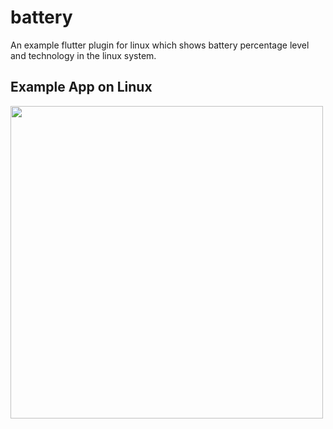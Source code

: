 # battery

An example flutter plugin for linux which shows battery percentage level and technology in the linux system.

## Example App on Linux

<img src="https://imgur.com/MRwVfn1.png" height="500">
